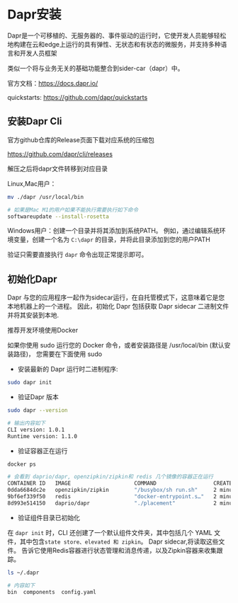 # Dapr安装

Dapr是一个可移植的、无服务器的、事件驱动的运行时，它使开发人员能够轻松地构建在云和edge上运行的具有弹性、无状态和有状态的微服务，并支持多种语言和开发人员框架

类似一个将与业务无关的基础功能整合到sider-car（dapr）中。

官方文档：https://docs.dapr.io/

quickstarts: https://github.com/dapr/quickstarts

## 安装Dapr Cli

官方github仓库的Release页面下载对应系统的压缩包

https://github.com/dapr/cli/releases

解压之后将dapr文件转移到对应目录

Linux,Mac用户：

```bash
mv ./dapr /usr/local/bin

# 如果是Mac M1的用户如果不能执行需要执行如下命令
softwareupdate --install-rosetta
```

Windows用户：创建一个目录并将其添加到系统PATH。 例如，通过编辑系统环境变量，创建一个名为 `C:\dapr` 的目录，并将此目录添加到您的用户PATH

验证只需要直接执行 `dapr` 命令出现正常提示即可。

## 初始化Dapr

Dapr 与您的应用程序一起作为sidecar运行，在自托管模式下，这意味着它是您本地机器上的一个进程。 因此，初始化 Dapr 包括获取 Dapr sidecar 二进制文件并将其安装到本地.

推荐开发环境使用Docker

如果你使用 sudo 运行您的 Docker 命令，或者安装路径是 /usr/local/bin (默认安装路径)， 您需要在下面使用 sudo

* 安装最新的 Dapr 运行时二进制程序:

```bash
sudo dapr init
```

* 验证Dapr 版本

```bash
sudo dapr --version

# 输出内容如下
CLI version: 1.0.1 
Runtime version: 1.1.0
```

* 验证容器正在运行

```bash
docker ps

# 会看到 daprio/dapr, openzipkin/zipkin和 redis 几个镜像的容器正在运行
CONTAINER ID   IMAGE                    COMMAND                  CREATED         STATUS         PORTS                              NAMES
0dda6684dc2e   openzipkin/zipkin        "/busybox/sh run.sh"     2 minutes ago   Up 2 minutes   9410/tcp, 0.0.0.0:9411->9411/tcp   dapr_zipkin
9bf6ef339f50   redis                    "docker-entrypoint.s…"   2 minutes ago   Up 2 minutes   0.0.0.0:6379->6379/tcp             dapr_redis
8d993e514150   daprio/dapr              "./placement"            2 minutes ago   Up 2 minutes   0.0.0.0:6050->50005/tcp            dapr_placement    
```

* 验证组件目录已初始化

在 `dapr init` 时，CLI 还创建了一个默认组件文件夹，其中包括几个 YAML 文件，其中包含`state store、elevated 和 zipkin`。 Dapr sidecar,将读取这些文件。 告诉它使用Redis容器进行状态管理和消息传递，以及Zipkin容器来收集跟踪。

```bash
ls ~/.dapr

# 内容如下
bin  components  config.yaml
```


